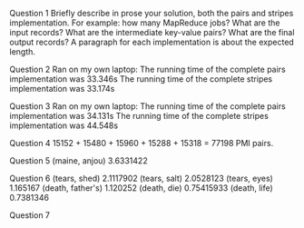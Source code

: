 Question 1
 Briefly describe in prose your solution, both the pairs and stripes implementation.
  For example: how many MapReduce jobs? What are the input records?
  What are the intermediate key-value pairs? What are the final output records?
  A paragraph for each implementation is about the expected length.

Question 2
Ran on my own laptop:
The running time of the complete pairs implementation was 33.346s
The running time of the complete stripes implementation was 33.174s

Question 3
Ran on my own laptop:
The running time of the complete pairs implementation was 34.131s
The running time of the complete stripes implementation was 44.548s

Question 4
15152 + 15480 + 15960 + 15288 + 15318 = 77198 PMI pairs.

Question 5
(maine, anjou)     3.6331422

Question 6
(tears, shed)      2.1117902
(tears, salt)      2.0528123
(tears, eyes)      1.165167
(death, father's)  1.120252
(death, die)       0.75415933
(death, life)      0.7381346

Question 7
